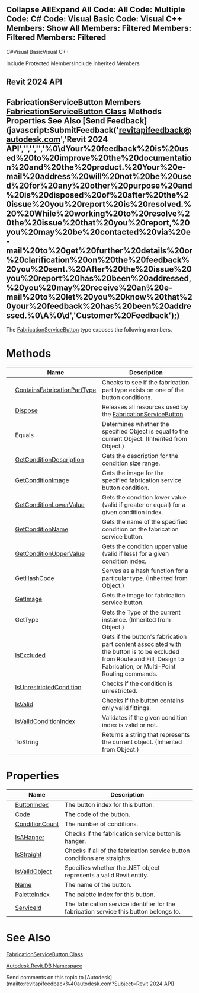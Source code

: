 ﻿

Collapse AllExpand All Code: All Code: Multiple Code: C# Code: Visual Basic Code: Visual C++  Members: Show All Members: Filtered Members: Filtered Members: Filtered   
---  
  
C#Visual BasicVisual C++

Include Protected MembersInclude Inherited Members

Revit 2024 API  
---  
FabricationServiceButton Members  
[FabricationServiceButton Class](6a21f232-3a37-239b-8bb1-a8b02f2984ec.md) Methods Properties See Also [Send Feedback](javascript:SubmitFeedback\('revitapifeedback@autodesk.com','Revit 2024 API','','','','%0\\dYour%20feedback%20is%20used%20to%20improve%20the%20documentation%20and%20the%20product.%20Your%20e-mail%20address%20will%20not%20be%20used%20for%20any%20other%20purpose%20and%20is%20disposed%20of%20after%20the%20issue%20you%20report%20is%20resolved.%20%20While%20working%20to%20resolve%20the%20issue%20that%20you%20report,%20you%20may%20be%20contacted%20via%20e-mail%20to%20get%20further%20details%20or%20clarification%20on%20the%20feedback%20you%20sent.%20After%20the%20issue%20you%20report%20has%20been%20addressed,%20you%20may%20receive%20an%20e-mail%20to%20let%20you%20know%20that%20your%20feedback%20has%20been%20addressed.%0\\A%0\\d','Customer%20Feedback'\);)  
---  
  
The [FabricationServiceButton](6a21f232-3a37-239b-8bb1-a8b02f2984ec.md) type exposes the following members.

# Methods

|  | Name | Description |
| --- | --- | --- |
|  | [ContainsFabricationPartType](345e1c56-258b-ea7f-f3db-0058ec324cf6.md) | Checks to see if the fabrication part type exists on one of the button conditions. |
|  | [Dispose](ad50735d-6899-6e64-d2c5-a1fde30589ff.md) | Releases all resources used by the [FabricationServiceButton](6a21f232-3a37-239b-8bb1-a8b02f2984ec.md) |
|  | Equals | Determines whether the specified Object is equal to the current Object. (Inherited from Object.) |
|  | [GetConditionDescription](2a084dae-2b93-2631-0f6a-ac3cd38268df.md) | Gets the description for the condition size range. |
|  | [GetConditionImage](2fce0630-0135-1c5f-a2ac-4f6e211a9c61.md) | Gets the image for the specified fabrication service button condition. |
|  | [GetConditionLowerValue](1f081e5c-6343-9046-ee9a-9eeffe1a02ef.md) | Gets the condition lower value (valid if greater or equal) for a given condition index. |
|  | [GetConditionName](f278b65d-03ff-a16b-356f-4dd1b1aaf8aa.md) | Gets the name of the specified condition on the fabrication service button. |
|  | [GetConditionUpperValue](2b55ee19-8ec2-963f-d0cd-53629dc9b80e.md) | Gets the condition upper value (valid if less) for a given condition index. |
|  | GetHashCode | Serves as a hash function for a particular type.  (Inherited from Object.) |
|  | [GetImage](f67cd761-830f-9822-7928-15d1e9cdad96.md) | Gets the image for fabrication service button. |
|  | GetType | Gets the Type of the current instance. (Inherited from Object.) |
|  | [IsExcluded](0cbe64e6-fe07-ab38-953f-461691feefea.md) | Gets if the button's fabrication part content associated with the button is to be excluded from Route and Fill, Design to Fabrication, or Multi-Point Routing commands. |
|  | [IsUnrestrictedCondition](e3885c33-fc4c-12ee-6965-ccb9cc16e02f.md) | Checks if the condition is unrestricted. |
|  | [IsValid](aba8c1e1-e011-c5f5-4d24-1a7e5c4b89bb.md) | Checks if the button contains only valid fittings. |
|  | [IsValidConditionIndex](3f64e765-9531-c198-debe-71dee8b82ee7.md) | Validates if the given condition index is valid or not. |
|  | ToString | Returns a string that represents the current object. (Inherited from Object.) |
  
# Properties

|  | Name | Description |
| --- | --- | --- |
|  | [ButtonIndex](b7181067-088a-4353-7fcb-9a7db15d5782.md) | The button index for this button. |
|  | [Code](85ed78bc-9687-a07d-4d94-5748b16cb970.md) | The code of the button. |
|  | [ConditionCount](2a8835cd-d6d8-6c6a-c054-4facac9b0f34.md) | The number of conditions. |
|  | [IsAHanger](33a1bf43-d48a-df09-e6c7-d4dd81ed3cbc.md) | Checks if the fabrication service button is hanger. |
|  | [IsStraight](56374bfd-ca22-5d96-2e5e-36ed22914668.md) | Checks if all of the fabrication service button conditions are straights. |
|  | [IsValidObject](ea34aa2d-7ba8-4689-2430-d0b287c5d77e.md) | Specifies whether the .NET object represents a valid Revit entity. |
|  | [Name](ef339ee7-0e6d-86a5-dad8-9f24bfbaf9d1.md) | The name of the button. |
|  | [PaletteIndex](e029f3da-cf97-dc5d-3820-ecb6cc30815f.md) | The palette index for this button. |
|  | [ServiceId](1614acd6-c63d-4d96-c39d-82fc4dec0089.md) | The fabrication service identifier for the fabrication service this button belongs to. |
  
# See Also

[FabricationServiceButton Class](6a21f232-3a37-239b-8bb1-a8b02f2984ec.md)

[Autodesk.Revit.DB Namespace](87546ba7-461b-c646-cbb1-2cb8f5bff8b2.md)

Send comments on this topic to [Autodesk](mailto:revitapifeedback%40autodesk.com?Subject=Revit 2024 API)